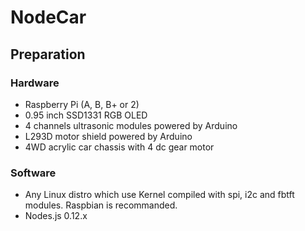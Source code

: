 NodeCar
=======

Preparation
-------------

### Hardware
- Raspberry Pi (A, B, B+ or 2)
- 0.95 inch SSD1331 RGB OLED
- 4 channels ultrasonic modules powered by Arduino
- L293D motor shield powered by Arduino
- 4WD acrylic car chassis with 4 dc gear motor

### Software
- Any Linux distro which use Kernel compiled with spi, i2c and fbtft modules. Raspbian is recommanded.
- Nodes.js 0.12.x
